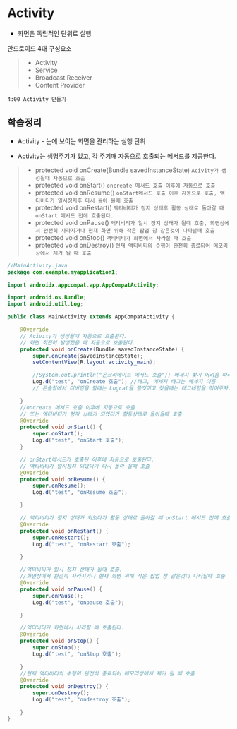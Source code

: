# Activity


- 화면은 독립적인 단위로 실행

  

안드로이드 4대 구성요소

>- Activity
>- Service
>- Broadcast Receiver
>- Content Provider



```
4:00 Activity 만들기
```



## 학습정리

- Activity - 눈에 보이는 화면을 관리하는 실행 단위

- Activity는 생명주기가 있고, 각 주기때 자동으로 호출되는 메서드를 제공한다.



>- protected void onCreate(Bundle savedInstanceState)	`Acivity가 생성될때 자동으로 호출`
>- protected void onStart()    `oncreate 메서드 호출 이후에 자동으로 호출`
>- protected void onResume()    `onStart메서드 호출 이후 자동으로 호출, 액티비티가 일시정지후 다시 돌아 올때 호출`
>- protected void onRestart()    `액티비티가 정지 상태후 활동 상태로 돌아갈 때 onStart 메서드 전에 호출된다.`
>- protected void onPause()    `액티비티가 일시 정지 상태가 될때 호출, 화면상에서 완전히 사라지거나 현재 화면 위해 작은 팝업 창 같은것이 나타날때 호출`
>- protected void onStop()    `액티비티가 화면에서 사라질 때 호출`
>- protected void onDestroy()    `현재 액티비티의 수행이 완전히 종료되어 메모리상에서 제거 될 때 호출`

```java
//MainActivity.java
package com.example.myapplication1;

import androidx.appcompat.app.AppCompatActivity;

import android.os.Bundle;
import android.util.Log;

public class MainActivity extends AppCompatActivity {

    @Override
    // Acivity가 생성될때 자동으로 호출된다.
    // 화면 회전이 발생했을 때 자동으로 호출된다.
    protected void onCreate(Bundle savedInstanceState) {
        super.onCreate(savedInstanceState);
        setContentView(R.layout.activity_main);

        //System.out.println("온크리에이트 메서드 호출"); 메세지 찾기 어려움 따라서 로그캣을 쓴다.
        Log.d("test", "onCreate 호출"); //태그, 메세지 태그는 메세지 이름
        // 콘솔창에서 디버깅을 할때는 Logcat을 쓸것이고 찾을때는 태그네임을 적어주자.

    }
    //oncreate 메서드 호출 이후에 자동으로 호출
    // 또는 엑티비티가 정지 상태가 되었다가 활동상태로 돌아올때 호출
    @Override
    protected void onStart() {
        super.onStart();
        Log.d("test", "onStart 호출");
    }

    // onStart메서드가 호출된 이후에 자동으로 호출된다.
    // 액티비티가 일시정지 되었다가 다시 돌아 올때 호출
    @Override
    protected void onResume() {
        super.onResume();
        Log.d("test", "onResume 호출");

    }

    // 액티비티가 정지 상태가 되었다가 활동 상태로 돌아갈 때 onStart 메서드 전에 호출된다.
    @Override
    protected void onRestart() {
        super.onRestart();
        Log.d("test", "onRestart 호출");

    }

    //액티비티가 일시 정지 상태가 될때 호출.
    //화면상에서 완전히 사라지거나 현재 화면 위해 작은 팝업 창 같은것이 나타날때 호출
    @Override
    protected void onPause() {
        super.onPause();
        Log.d("test", "onpause 호출");

    }

    //액티비티가 화면에서 사라질 때 호출된다.
    @Override
    protected void onStop() {
        super.onStop();
        Log.d("test", "onStop 호출");

    }
    //현재 액티비티의 수행이 완전히 종료되어 메모리상에서 제거 될 때 호출
    @Override
    protected void onDestroy() {
        super.onDestroy();
        Log.d("test", "ondestroy 호출");

    }
}
```





